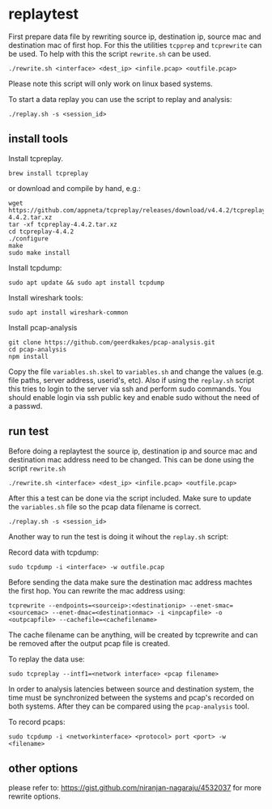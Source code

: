 # replaytest

First prepare data file by rewriting source ip, destination ip, source mac and destination mac of first hop. For this the utilities `tcpprep` and `tcprewrite` can be used. To help with this the script `rewrite.sh` can be used.

```
./rewrite.sh <interface> <dest_ip> <infile.pcap> <outfile.pcap>
```
Please note this script will only work on linux based systems.

To start a data replay you can use the script to replay and analysis:
```
./replay.sh -s <session_id>
```


## install tools

Install tcpreplay.

```
brew install tcpreplay
```

or download and compile by hand, e.g.:
```
wget https://github.com/appneta/tcpreplay/releases/download/v4.4.2/tcpreplay-4.4.2.tar.xz
tar -xf tcpreplay-4.4.2.tar.xz
cd tcpreplay-4.4.2
./configure
make
sudo make install
```

Install tcpdump:
```
sudo apt update && sudo apt install tcpdump
```

Install wireshark tools:
```
sudo apt install wireshark-common
```

Install pcap-analysis
```
git clone https://github.com/geerdkakes/pcap-analysis.git
cd pcap-analysis
npm install
```

Copy the file `variables.sh.skel` to `variables.sh` and change the values (e.g. file paths, server address, userid's, etc). Also if using the `replay.sh` script this tries to login to the server via ssh and perform sudo commands. You should enable login via ssh public key and enable sudo without the need of a passwd.


## run test

Before doing a replaytest the source ip, destination ip and source mac and destination mac address need to be changed. This can be done using the script `rewrite.sh`

```
./rewrite.sh <interface> <dest_ip> <infile.pcap> <outfile.pcap>
```

After this a test can be done via the script included. Make sure to update the `variables.sh` file so the pcap data filename is correct.
```
./replay.sh -s <session_id>
```

Another way to run the test is doing it wihout the `replay.sh` script:



Record data with tcpdump:
```
sudo tcpdump -i <interface> -w outfile.pcap
```

Before sending the data make sure the destination mac address machtes the first hop. You can rewrite the mac address using:
```
tcprewrite --endpoints=<sourceip>:<destinationip> --enet-smac=<sourcemac> --enet-dmac=<destinationmac> -i <inpcapfile> -o <outpcapfile> --cachefile=<cachefilename>
```
The cache filename can be anything, will be created by tcprewrite and can be removed after the output pcap file is created.


To replay the data use:
```
sudo tcpreplay --intf1=<network interface> <pcap filename>
```

In order to analysis latencies between source and destination system, the time must be synchronized between the systems and pcap's recorded on both systems. After they can be compared using the `pcap-analysis` tool.

To record pcaps:

```
sudo tcpdump -i <networkinterface> <protocol> port <port> -w <filename>
```


## other options

please refer to: https://gist.github.com/niranjan-nagaraju/4532037 for more rewrite options.
